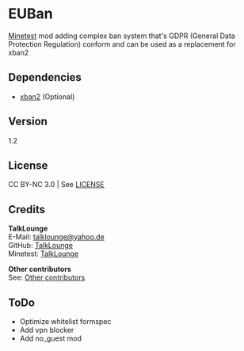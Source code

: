 # EUBan
[Minetest](https://www.minetest.net/ "Link to minetest.net") mod adding complex ban system that's GDPR (General Data Protection Regulation) conform and can be used as a replacement for xban2

## Dependencies
* [xban2](https://forum.minetest.net/viewtopic.php?t=9315 "Link to xban2 mod in the minetest forum") (Optional)

## Version
1.2

## License
CC BY-NC 3.0 | See [LICENSE](https://github.com/TalkLounge/euban/blob/master/LICENSE.md "Link to LICENSE.md")

## Credits
**TalkLounge**  
E-Mail: talklounge@yahoo.de  
GitHub: [TalkLounge](https://github.com/TalkLounge/ "Link to TalkLounge's GitHub account")  
Minetest: [TalkLounge](https://forum.minetest.net/memberlist.php?mode=viewprofile&u=20862 "Link to TalkLounge's Minetest Forum account")

**Other contributors**  
See: [Other contributors](https://github.com/TalkLounge/euban/graphs/contributors "Link to other contributors")

## ToDo
* Optimize whitelist formspec
* Add vpn blocker
* Add no_guest mod

